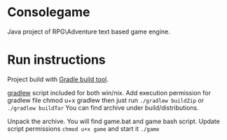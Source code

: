 # Consolegame

Java project of RPG\Adventure text based game engine.

# Run instructions
Project build with [Gradle build tool](https://gradle.org/).

[gradlew](https://docs.gradle.org/current/userguide/gradle_wrapper.html) script included for both win/nix.
Add execution permission for gradlew file
chmod u+x gradlew
then just run 
`./gradlew buildZip`
or 
`./gradlew buildTar`
You can find archive under build/distributions.

Unpack the archive. You will find game.bat and game bash script. Update script permissions
`chmod u+x game`
and start it
`./game`

